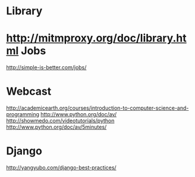 Library
====

http://mitmproxy.org/doc/library.html
Jobs
====
http://simple-is-better.com/jobs/

Webcast
====
http://academicearth.org/courses/introduction-to-computer-science-and-programming
http://www.python.org/doc/av/
http://showmedo.com/videotutorials/python
http://www.python.org/doc/av/5minutes/

Django
====
http://yangyubo.com/django-best-practices/
